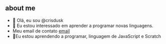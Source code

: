 ## about me
- 👋 Olá, eu sou @crisdusk 
- 👀 Eu estou interessado em aprender a programar novas linguagens.
- Meu email de contato [email](emanuely.perboni@escola.pr.gov.br)
- 🌱Eu estou aprendendo a programar, linguagem  de JavaScript e Scratch
